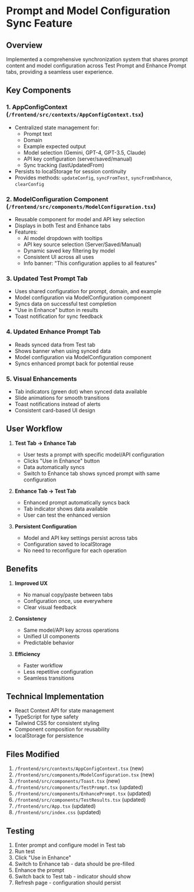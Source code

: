 # Prompt and Model Configuration Sync Feature

## Overview
Implemented a comprehensive synchronization system that shares prompt content and model configuration across Test Prompt and Enhance Prompt tabs, providing a seamless user experience.

## Key Components

### 1. AppConfigContext (`/frontend/src/contexts/AppConfigContext.tsx`)
- Centralized state management for:
  - Prompt text
  - Domain
  - Example expected output
  - Model selection (Gemini, GPT-4, GPT-3.5, Claude)
  - API key configuration (server/saved/manual)
  - Sync tracking (lastUpdatedFrom)
- Persists to localStorage for session continuity
- Provides methods: `updateConfig`, `syncFromTest`, `syncFromEnhance`, `clearConfig`

### 2. ModelConfiguration Component (`/frontend/src/components/ModelConfiguration.tsx`)
- Reusable component for model and API key selection
- Displays in both Test and Enhance tabs
- Features:
  - AI model dropdown with tooltips
  - API key source selection (Server/Saved/Manual)
  - Dynamic saved key filtering by model
  - Consistent UI across all uses
  - Info banner: "This configuration applies to all features"

### 3. Updated Test Prompt Tab
- Uses shared configuration for prompt, domain, and example
- Model configuration via ModelConfiguration component
- Syncs data on successful test completion
- "Use in Enhance" button in results
- Toast notification for sync feedback

### 4. Updated Enhance Prompt Tab
- Reads synced data from Test tab
- Shows banner when using synced data
- Model configuration via ModelConfiguration component
- Syncs enhanced prompt back for potential reuse

### 5. Visual Enhancements
- Tab indicators (green dot) when synced data available
- Slide animations for smooth transitions
- Toast notifications instead of alerts
- Consistent card-based UI design

## User Workflow

1. **Test Tab → Enhance Tab**
   - User tests a prompt with specific model/API configuration
   - Clicks "Use in Enhance" button
   - Data automatically syncs
   - Switch to Enhance tab shows synced prompt with same configuration

2. **Enhance Tab → Test Tab**
   - Enhanced prompt automatically syncs back
   - Tab indicator shows data available
   - User can test the enhanced version

3. **Persistent Configuration**
   - Model and API key settings persist across tabs
   - Configuration saved to localStorage
   - No need to reconfigure for each operation

## Benefits

1. **Improved UX**
   - No manual copy/paste between tabs
   - Configuration once, use everywhere
   - Clear visual feedback

2. **Consistency**
   - Same model/API key across operations
   - Unified UI components
   - Predictable behavior

3. **Efficiency**
   - Faster workflow
   - Less repetitive configuration
   - Seamless transitions

## Technical Implementation

- React Context API for state management
- TypeScript for type safety
- Tailwind CSS for consistent styling
- Component composition for reusability
- localStorage for persistence

## Files Modified

1. `/frontend/src/contexts/AppConfigContext.tsx` (new)
2. `/frontend/src/components/ModelConfiguration.tsx` (new)
3. `/frontend/src/components/Toast.tsx` (new)
4. `/frontend/src/components/TestPrompt.tsx` (updated)
5. `/frontend/src/components/EnhancePrompt.tsx` (updated)
6. `/frontend/src/components/TestResults.tsx` (updated)
7. `/frontend/src/App.tsx` (updated)
8. `/frontend/src/index.css` (updated)

## Testing

1. Enter prompt and configure model in Test tab
2. Run test
3. Click "Use in Enhance"
4. Switch to Enhance tab - data should be pre-filled
5. Enhance the prompt
6. Switch back to Test tab - indicator should show
7. Refresh page - configuration should persist